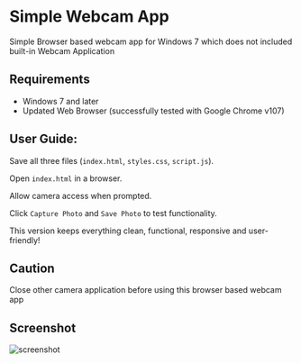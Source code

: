 # Simple Webcam App
Simple Browser based webcam app for Windows 7 which does not included built-in Webcam Application

## Requirements
- Windows 7 and later
- Updated Web Browser (successfully tested with Google Chrome v107)

## User Guide:
Save all three files (`index.html`, `styles.css`, `script.js`).

Open `index.html` in a browser.

Allow camera access when prompted.

Click `Capture Photo` and `Save Photo` to test functionality.

This version keeps everything clean, functional, responsive and user-friendly! 

## Caution
Close other camera application before using this browser based webcam app

## Screenshot
<img src="[https://github.com/chitkokooo/webcam/obj/screenshot.png](https://github.com/chitkokooo/webcam/blob/main/obj/screenshot.png)" alt="screenshot">
